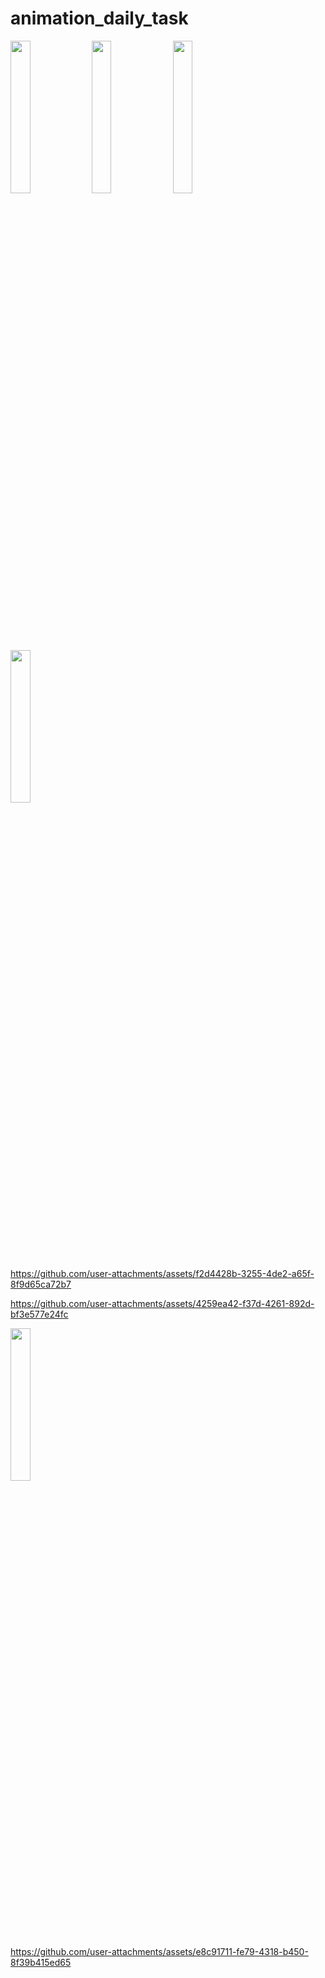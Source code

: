 # animation_daily_task


 <img src ="https://github.com/user-attachments/assets/e192b590-ed8b-4fe5-a629-e1a11179ad05" height=25% width=25%>
 <img src ="https://github.com/user-attachments/assets/b35c9949-cf63-4812-b0be-ad38ab5f9bab"height=25% width=25%>
 <img src ="https://github.com/user-attachments/assets/29f94f16-01f6-457a-9743-0ba52ca8ee09"height=25% width=25%>
 <img src ="https://github.com/user-attachments/assets/f8cf06b4-5261-4d60-a573-2593123f8b75"height=25% width=25%>

https://github.com/user-attachments/assets/f2d4428b-3255-4de2-a65f-8f9d65ca72b7

https://github.com/user-attachments/assets/4259ea42-f37d-4261-892d-bf3e577e24fc

<img src ="https://github.com/user-attachments/assets/eca364f5-b02a-421a-96b1-a712855060bb" height=25% width=25%>

https://github.com/user-attachments/assets/e8c91711-fe79-4318-b450-8f39b415ed65







